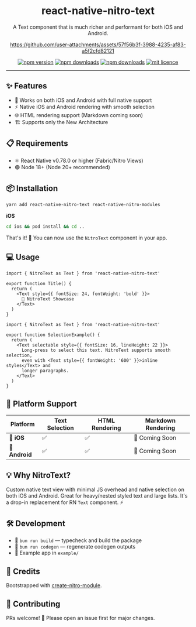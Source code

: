 <div align="center">
  <h1>react-native-nitro-text</h1>
</div>

<p align="center">
  A Text component that is much richer and performant for both iOS and Android.
</p>


<div align="center">
  
https://github.com/user-attachments/assets/57f56b3f-3988-4235-af83-a5f2cfd82121

</div>

<div align="center">

[![npm version](https://img.shields.io/npm/v/react-native-nitro-text?style=for-the-badge)](https://www.npmjs.org/package/react-native-nitro-text)
[![npm downloads](https://img.shields.io/npm/dt/react-native-nitro-text.svg?style=for-the-badge)](https://www.npmjs.org/package/react-native-nitro-text)
[![npm downloads](https://img.shields.io/npm/dm/react-native-nitro-text.svg?style=for-the-badge)](https://www.npmjs.org/package/react-native-nitro-text)
[![mit licence](https://img.shields.io/dub/l/vibe-d.svg?style=for-the-badge)](https://github.com/patrickkabwe/react-native-nitro-text/blob/main/LICENSE)

</div>

---

## ✨ Features

- 📱 Works on both iOS and Android with full native support
- ⚡️ Native iOS and Android rendering with smooth selection
- 🌐 HTML rendering support (Markdown coming soon)
- 🏗️ Supports only the New Architecture

## 📋 Requirements

- ⚛️ React Native v0.78.0 or higher (Fabric/Nitro Views)
- 🟢 Node 18+ (Node 20+ recommended)

## 📦 Installation

```bash
yarn add react-native-nitro-text react-native-nitro-modules
```

**iOS**

```bash
cd ios && pod install && cd ..
```

That's it! 🎉 You can now use the `NitroText` component in your app.

## 💻 Usage

```tsx
import { NitroText as Text } from 'react-native-nitro-text'

export function Title() {
  return (
    <Text style={{ fontSize: 24, fontWeight: 'bold' }}>
      🚀 NitroText Showcase
    </Text>
  )
}
```

```tsx
import { NitroText as Text } from 'react-native-nitro-text'

export function SelectionExample() {
  return (
    <Text selectable style={{ fontSize: 16, lineHeight: 22 }}>
      Long-press to select this text. NitroText supports smooth selection,
      even with <Text style={{ fontWeight: '600' }}>inline styles</Text> and
      longer paragraphs.
    </Text>
  )
}
```

## 🚀 Platform Support

| Platform | Text Selection | HTML Rendering | Markdown Rendering |
|----------|----------------|----------------|-------------------|
| 🍎 **iOS** | ✅ | ✅ | 🚧 Coming Soon |
| 🤖 **Android** | ✅ | ✅ | 🚧 Coming Soon |

## 💡 Why NitroText?

Custom native text view with minimal JS overhead and native selection on both iOS and Android. Great for heavy/nested styled text and large lists. It's a drop-in replacement for RN `Text` component. ⚡️

## 🛠️ Development

- 🔨 `bun run build` — typecheck and build the package
- 🔄 `bun run codegen` — regenerate codegen outputs
- 📱 Example app in `example/`

## 🙏 Credits

Bootstrapped with [create-nitro-module](https://github.com/patrickkabwe/create-nitro-module).

## 🤝 Contributing

PRs welcome! 💖 Please open an issue first for major changes.
